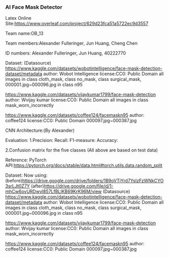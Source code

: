 ### AI Face Mask Detector
Latex Online Site:https://www.overleaf.com/project/629d23fca51a5722ec9d3557

Team name:OB_13

Team members:Alexander Fulleringer, Jun Huang, Cheng Chen

ID numbers: Alexander Fulleringer, Jun Huang, 40222770

Dataset: 
(Datasource)
https://www.kaggle.com/datasets/wobotintelligence/face-mask-detection-dataset/metadata
author: Wobot Intelligence
license:CC0: Public Domain 
all images in class cloth_mask, class no_mask, class surgical_mask, 000001.jpg~000096.jpg in class n95

https://www.kaggle.com/datasets/vijaykumar1799/face-mask-detection
author: Wvijay kumar
license:CC0: Public Domain 
all images in class mask_worn_incorrectly

https://www.kaggle.com/datasets/coffee124/facemaskn95
author: coffee124
license:CC0: Public Domain 
000097.jpg~000387.jpg 


CNN Architecture:(By Alexander)

Evaluation:
1.Precision:
Recall:
F1-measure:
Accuracy:

2.Confusion matrix for the five classes
(All above are based on test data)

Reference:
PyTorch API:https://pytorch.org/docs/stable/data.html#torch.utils.data.random_split


Dataset:
Now using:(before)https://drive.google.com/drive/folders/1B9oVTjYrd7YsIzFzWNkCYO3srLJt0Z7Y
(after)https://drive.google.com/file/d/1-mhCw6ovURDwvl857LfBLlKB69KrK96M/view
(Datasource)
https://www.kaggle.com/datasets/wobotintelligence/face-mask-detection-dataset/metadata
author: Wobot Intelligence
license:CC0: Public Domain 
all images in class cloth_mask, class no_mask, class surgical_mask, 000001.jpg~000096.jpg in class n95

https://www.kaggle.com/datasets/vijaykumar1799/face-mask-detection
author: Wvijay kumar
license:CC0: Public Domain 
all images in class mask_worn_incorrectly

https://www.kaggle.com/datasets/coffee124/facemaskn95
author: coffee124
license:CC0: Public Domain 
000097.jpg~000387.jpg 



